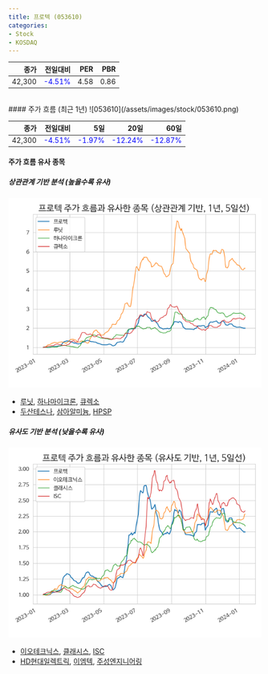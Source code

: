 ```yaml
---
title: 프로텍 (053610)
categories:
- Stock
- KOSDAQ
---
```


|종가|전일대비|PER|PBR|
|---:|-------:|--:|---:|
|42,300|<span style="color: blue">-4.51%</span>|4.58|0.86|

<!-- more -->
<br>
#### 주가 흐름 (최근 1년)
![053610](/assets/images/stock/053610.png)

|종가|전일대비|5일|20일|60일|
|---:|-------:|--:|---:|---:|
|42,300|<span style="color: blue">-4.51%</span>|<span style="color: blue">-1.97%</span>|<span style="color: blue">-12.24%</span>|<span style="color: blue">-12.87%</span>|

<!-- more -->

#### 주가 흐름 유사 종목

##### 상관관계 기반 분석 (높을수록 유사)
![053610](/assets/images/stock/053610_corr.png)
- [루닛](/328130/), [하나마이크론](/067310/), [큐렉소](/060280/)
- [두산테스나](/131970/), [삼아알미늄](/006110/), [HPSP](/403870/)

##### 유사도 기반 분석 (낮을수록 유사)	
![053610](/assets/images/stock/053610_sim.png)
- [이오테크닉스](/039030/), [클래시스](/214150/), [ISC](/095340/)
- [HD현대일렉트릭](/267260/), [이엠텍](/091120/), [주성엔지니어링](/036930/)